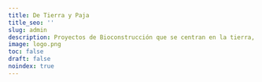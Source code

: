 ```yaml
---
title: De Tierra y Paja
title_seo: ''
slug: admin
description: Proyectos de Bioconstrucción que se centran en la tierra, la paja y la madera como materiales para la construcción de viviendas.
image: logo.png
toc: false
draft: false
noindex: true
---
```


